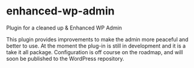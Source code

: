 # enhanced-wp-admin
Plugin for a cleaned up &amp; Enhanced WP Admin

This plugin provides improvements to make the admin more peaceful and better to use.
At the moment the plug-in is still in development and it is a take it all package. Configuration is off course on the roadmap, and will soon be published to the WordPress repository.
